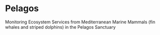 # Pelagos
Monitoring Ecosystem Services from Mediterranean Marine Mammals (fin whales and striped dolphins) in the Pelagos Sanctuary
